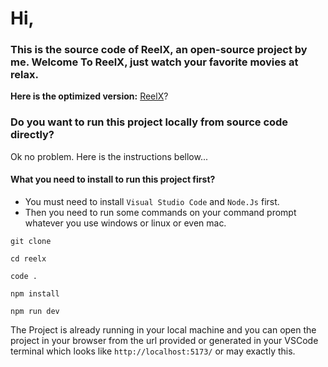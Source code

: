 # Hi,
### This is the source code of ReelX, an open-source project by me. Welcome To ReelX, just watch your favorite movies at relax.

**Here is the optimized version:** [ReelX](https://learner-of-string.github.io/reelx/)?

### Do you want to run this project locally from source code directly?
 Ok no problem. Here is the instructions bellow...

 #### What you need to install to run this project first?
 - You must need to install `Visual Studio Code` and `Node.Js` first.
 - Then you need to run some commands on your command prompt whatever you use windows or linux or even mac.
  
  ```
git clone 
  ```

  ```
cd reelx
  ```
  ```
code .
  ```
  ```
npm install
  ```
  ```
npm run dev
  ```

The Project is already running in your local machine and you can open the project in your browser from the url provided or generated in your VSCode terminal which looks like `http://localhost:5173/` or may exactly this.

